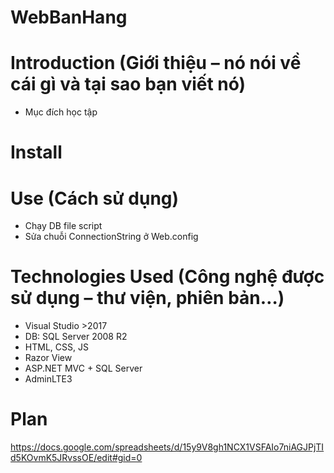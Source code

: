 # WebBanHang
# Introduction (Giới thiệu – nó nói về cái gì và tại sao bạn viết nó)
- Mục đích học tập
# Install
# Use (Cách sử dụng)
- Chạy DB file script
- Sửa chuỗi ConnectionString ở Web.config
# Technologies Used (Công nghệ được sử dụng – thư viện, phiên bản…)
- Visual Studio >2017
- DB: SQL Server 2008 R2
- HTML, CSS, JS
- Razor View
- ASP.NET MVC + SQL Server
- AdminLTE3
# Plan
https://docs.google.com/spreadsheets/d/15y9V8gh1NCX1VSFAIo7niAGJPjTId5KOvmK5JRvssOE/edit#gid=0
